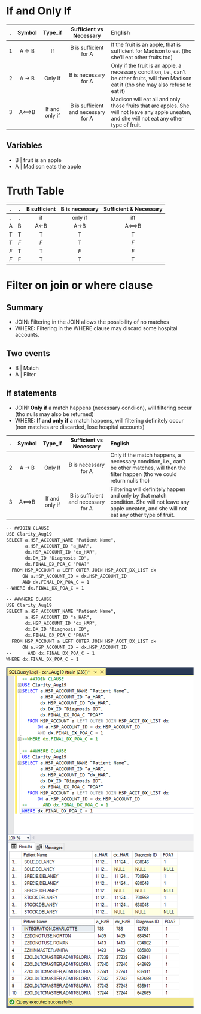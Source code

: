 # If and Only If

. | Symbol | Type_if | Sufficient vs Necessary | English
:---:  | :---:  | :---:  | :---:  | :--- 
1 | A ← B | If | B is sufficient for A | If the fruit is an apple, that is sufficient for Madison to eat (tho she’ll eat other fruits too)
2 | A → B | Only If | B is necessary for A | Only if the fruit is an apple, a necessary condition, i.e., can’t be other fruits, will then Madison eat it (tho she may also refuse to eat it)
3 | A⟺B | If and only if | B is sufficient and necessary for A | Madison will eat all and only those fruits that are apples. She will not leave any apple uneaten, and she will not eat any other type of fruit.


## Variables
* B | fruit is an apple
* A | Madison eats the apple

# Truth Table
.    | .    | B sufficient    | B is necessary    | Sufficient & Necessary 
:---:  | :---:  | :---:  | :---:  | :---: 
.    | .    | if   | only if   | iff 
A    | B    | A←B | A→B | A⟺B
T    | T    | T    | T    | T 
T    | *F*  | *F*  | T    | *F* 
*F*  | T    | T    | *F*  | *F* 
*F*  | F    | T    | T    | T 


# Filter on join or where clause

## Summary
* JOIN:  Filtering in the JOIN allows the possibility of no matches
* WHERE: Filtering in the WHERE clause may discard some hospital accounts.

## Two events
* B | Match
* A | Filter

## if statements
* JOIN: **Only if** a match happens (necessary condiion), will filtering occur (tho nulls may also be returned) 
* WHERE: **If and only if** a match happens, will filtering definitely occur (non matches are discarded, lose hospital accounts)

. | Symbol | Type_if | Sufficient vs Necessary | English
:---:  | :---:  | :---:  | :---:  | :--- 
2 | A → B | Only If | B is necessary for A | Only if the match happens, a necessary condition, i.e., can’t be other matches, will then the filter happen (tho we could  return nulls tho)
3 | A⟺B | If and only if | B is sufficient and necessary for A | Filltering will definitely happen and only by that match condition. She will not leave any apple uneaten, and she will not eat any other type of fruit.



```{SQL}
-- ##JOIN CLAUSE
USE Clarity_Aug19
SELECT a.HSP_ACCOUNT_NAME "Patient Name",
       a.HSP_ACCOUNT_ID "a_HAR",
       dx.HSP_ACCOUNT_ID "dx_HAR",
       dx.DX_ID "Diagnosis ID",
       dx.FINAL_DX_POA_C "POA?"
  FROM HSP_ACCOUNT a LEFT OUTER JOIN HSP_ACCT_DX_LIST dx
      ON a.HSP_ACCOUNT_ID = dx.HSP_ACCOUNT_ID
      AND dx.FINAL_DX_POA_C = 1
--WHERE dx.FINAL_DX_POA_C = 1
```

```{SQL}
-- ##WHERE CLAUSE
USE Clarity_Aug19
SELECT a.HSP_ACCOUNT_NAME "Patient Name",
       a.HSP_ACCOUNT_ID "a_HAR",
       dx.HSP_ACCOUNT_ID "dx_HAR",
       dx.DX_ID "Diagnosis ID",
       dx.FINAL_DX_POA_C "POA?"
  FROM HSP_ACCOUNT a LEFT OUTER JOIN HSP_ACCT_DX_LIST dx
      ON a.HSP_ACCOUNT_ID = dx.HSP_ACCOUNT_ID
--      AND dx.FINAL_DX_POA_C = 1
WHERE dx.FINAL_DX_POA_C = 1
```

![ifandonlyifSQL](https://github.com/Duke-LeTran/practice-and-notes/blob/master/pics/2020-01-22%20ifnonlyif_SQL.png)